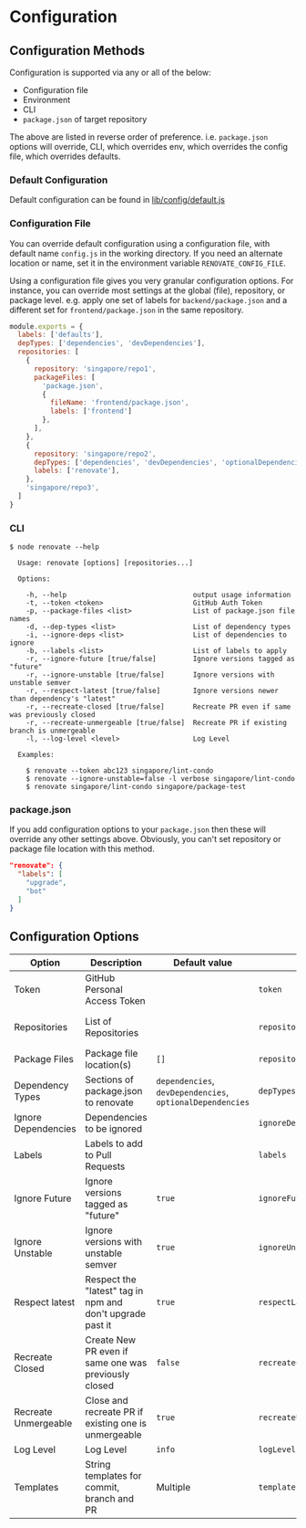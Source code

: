 # Configuration

## Configuration Methods

Configuration is supported via any or all of the below:
- Configuration file
- Environment
- CLI
- `package.json` of target repository

The above are listed in reverse order of preference.
i.e. `package.json` options will override, CLI, which overrides env, which overrides the config file, which overrides defaults.

### Default Configuration

Default configuration can be found in [lib/config/default.js](../lib/config/default.js)

### Configuration File

You can override default configuration using a configuration file, with default name `config.js` in the working directory. If you need an alternate location or name, set it in the environment variable `RENOVATE_CONFIG_FILE`.

Using a configuration file gives you very granular configuration options. For instance, you can override most settings at the global (file), repository, or package level. e.g. apply one set of labels for `backend/package.json` and a different set for `frontend/package.json` in the same repository.

```javascript
module.exports = {
  labels: ['defaults'],
  depTypes: ['dependencies', 'devDependencies'],
  repositories: [
    {
      repository: 'singapore/repo1',
      packageFiles: [
        'package.json',
        {
          fileName: 'frontend/package.json',
          labels: ['frontend']
        },
      ],
    },
    {
      repository: 'singapore/repo2',
      depTypes: ['dependencies', 'devDependencies', 'optionalDependencies'],
      labels: ['renovate'],
    },
    'singapore/repo3',
  ]
}
```

### CLI

```
$ node renovate --help

  Usage: renovate [options] [repositories...]

  Options:

    -h, --help                               output usage information
    -t, --token <token>                      GitHub Auth Token
    -p, --package-files <list>               List of package.json file names
    -d, --dep-types <list>                   List of dependency types
    -i, --ignore-deps <list>                 List of dependencies to ignore
    -b, --labels <list>                      List of labels to apply
    -r, --ignore-future [true/false]         Ignore versions tagged as "future"
    -r, --ignore-unstable [true/false]       Ignore versions with unstable semver
    -r, --respect-latest [true/false]        Ignore versions newer than dependency's "latest"
    -r, --recreate-closed [true/false]       Recreate PR even if same was previously closed
    -r, --recreate-unmergeable [true/false]  Recreate PR if existing branch is unmergeable
    -l, --log-level <level>                  Log Level

  Examples:

    $ renovate --token abc123 singapore/lint-condo
    $ renovate --ignore-unstable=false -l verbose singapore/lint-condo
    $ renovate singapore/lint-condo singapore/package-test
```

### package.json

If you add configuration options to your `package.json` then these will override any other settings above.
Obviously, you can't set repository or package file location with this method.

```json
"renovate": {
  "labels": [
    "upgrade",
    "bot"
  ]
}
```

## Configuration Options

| Option | Description | Default value | File | Environment | CLI |
|---------------------|---------------------------------------------------------|-----------------------------------------------------------|---------------------------|--------------------------|---------------------------|
| Token | GitHub Personal Access Token |  | `token` | `GITHUB_TOKEN` | `--token` |
| Repositories | List of Repositories |  | `repositories` | `RENOVATE_REPOS` | Space-delimited arguments |
| Package Files | Package file location(s) | `[]` | `repository.packageFiles` | `RENOVATE_PACKAGE_FILES` | `--package-files` |
| Dependency Types | Sections of package.json to renovate | `dependencies`, `devDependencies`, `optionalDependencies` | `depTypes` | `RENOVATE_DEP_TYPES` | `--dep-types` |
| Ignore Dependencies | Dependencies to be ignored |  | `ignoreDeps` | `RENOVATE_IGNORE_DEPS` | `--ignore-deps` |
| Labels | Labels to add to Pull Requests |  | `labels` | `RENOVATE_LABELS` | `--labels` |
| Ignore Future | Ignore versions tagged as "future" | `true` | `ignoreFuture` | `RENOVATE_IGNORE_FUTURE` | `--ignore-future` |
| Ignore Unstable | Ignore versions with unstable semver | `true` | `ignoreUnstable` | `RENOVATE_IGNORE_UNSTABLE` | `--ignore-unstable` |
| Respect latest | Respect the "latest" tag in npm and don't upgrade past it | `true` | `respectLatest` | `RENOVATE_RESPECT_LATEST` | `--respect-latest` |
| Recreate Closed | Create New PR even if same one was previously closed | `false` | `recreateClosed` | `RENOVATE_RECREATE_CLOSED` | `--recreate-closed` |
| Recreate Unmergeable | Close and recreate PR if existing one is unmergeable | `true` | `recreateUnmergeable` | `RENOVATE_RECREATE_UNMERGEABLE` | `--recreate-unmergeable` |
| Log Level | Log Level | `info` | `logLevel` | `LOG_LEVEL` | `--log-level` |
| Templates | String templates for commit, branch and PR | Multiple | `templates` |  |  |
